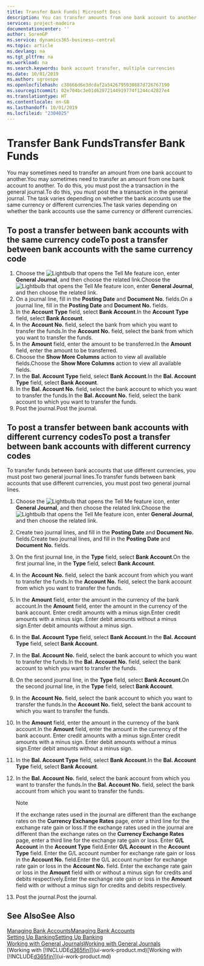 ```yaml
---
title: Transfer Bank Funds| Microsoft Docs
description: You can transfer amounts from one bank account to another, including different currencies, by posting the transaction in the general journal.
services: project-madeira
documentationcenter: ''
author: SorenGP
ms.service: dynamics365-business-central
ms.topic: article
ms.devlang: na
ms.tgt_pltfrm: na
ms.workload: na
ms.search.keywords: bank account transfer, multiple currencies
ms.date: 10/01/2019
ms.author: sgroespe
ms.openlocfilehash: c38666d6e3dcdaf2a5426795930887d726767190
ms.sourcegitcommit: 02e704bc3e01d62072144919774f1244c42827e4
ms.translationtype: HT
ms.contentlocale: en-GB
ms.lasthandoff: 10/01/2019
ms.locfileid: "2304025"
---
```

# <a name="transfer-bank-funds"></a><span data-ttu-id="ff76a-103">Transfer Bank Funds</span><span class="sxs-lookup"><span data-stu-id="ff76a-103">Transfer Bank Funds</span></span>
<span data-ttu-id="ff76a-104">You may sometimes need to transfer an amount from one bank account to another.</span><span class="sxs-lookup"><span data-stu-id="ff76a-104">You may sometimes need to transfer an amount from one bank account to another.</span></span> <span data-ttu-id="ff76a-105">To do this, you must post the a transaction in the general journal.</span><span class="sxs-lookup"><span data-stu-id="ff76a-105">To do this, you must post the a transaction in the general journal.</span></span> <span data-ttu-id="ff76a-106">The task varies depending on whether the bank accounts use the same currency or different currencies.</span><span class="sxs-lookup"><span data-stu-id="ff76a-106">The task varies depending on whether the bank accounts use the same currency or different currencies.</span></span>

## <a name="to-post-a-transfer-between-bank-accounts-with-the-same-currency-code"></a><span data-ttu-id="ff76a-107">To post a transfer between bank accounts with the same currency code</span><span class="sxs-lookup"><span data-stu-id="ff76a-107">To post a transfer between bank accounts with the same currency code</span></span>
1. <span data-ttu-id="ff76a-108">Choose the ![Lightbulb that opens the Tell Me feature](media/ui-search/search_small.png "Tell me what you want to do") icon, enter **General Journal**, and then choose the related link.</span><span class="sxs-lookup"><span data-stu-id="ff76a-108">Choose the ![Lightbulb that opens the Tell Me feature](media/ui-search/search_small.png "Tell me what you want to do") icon, enter **General Journal**, and then choose the related link.</span></span>
2. <span data-ttu-id="ff76a-109">On a journal line, fill in the **Posting Date** and **Document No.** fields.</span><span class="sxs-lookup"><span data-stu-id="ff76a-109">On a journal line, fill in the **Posting Date** and **Document No.** fields.</span></span>
3. <span data-ttu-id="ff76a-110">In the **Account Type** field, select **Bank Account**.</span><span class="sxs-lookup"><span data-stu-id="ff76a-110">In the **Account Type** field, select **Bank Account**.</span></span>
4. <span data-ttu-id="ff76a-111">In the **Account No.** field, select the bank from which you want to transfer the funds.</span><span class="sxs-lookup"><span data-stu-id="ff76a-111">In the **Account No.** field, select the bank from which you want to transfer the funds.</span></span>
5. <span data-ttu-id="ff76a-112">In the **Amount** field, enter the amount to be transferred.</span><span class="sxs-lookup"><span data-stu-id="ff76a-112">In the **Amount** field, enter the amount to be transferred.</span></span>
6. <span data-ttu-id="ff76a-113">Choose the **Show More Columns** action to view all available fields.</span><span class="sxs-lookup"><span data-stu-id="ff76a-113">Choose the **Show More Columns** action to view all available fields.</span></span>
7. <span data-ttu-id="ff76a-114">In the **Bal. Account Type** field, select **Bank Account**.</span><span class="sxs-lookup"><span data-stu-id="ff76a-114">In the **Bal. Account Type** field, select **Bank Account**.</span></span>
8. <span data-ttu-id="ff76a-115">In the **Bal. Account No.** field, select the bank account to which you want to transfer the funds.</span><span class="sxs-lookup"><span data-stu-id="ff76a-115">In the **Bal. Account No.** field, select the bank account to which you want to transfer the funds.</span></span>
9. <span data-ttu-id="ff76a-116">Post the journal.</span><span class="sxs-lookup"><span data-stu-id="ff76a-116">Post the journal.</span></span>

## <a name="to-post-a-transfer-between-bank-accounts-with-different-currency-codes"></a><span data-ttu-id="ff76a-117">To post a transfer between bank accounts with different currency codes</span><span class="sxs-lookup"><span data-stu-id="ff76a-117">To post a transfer between bank accounts with different currency codes</span></span>
<span data-ttu-id="ff76a-118">To transfer funds between bank accounts that use different currencies, you must post two general journal lines.</span><span class="sxs-lookup"><span data-stu-id="ff76a-118">To transfer funds between bank accounts that use different currencies, you must post two general journal lines.</span></span>

1. <span data-ttu-id="ff76a-119">Choose the ![Lightbulb that opens the Tell Me feature](media/ui-search/search_small.png "Tell me what you want to do") icon, enter **General Journal**, and then choose the related link.</span><span class="sxs-lookup"><span data-stu-id="ff76a-119">Choose the ![Lightbulb that opens the Tell Me feature](media/ui-search/search_small.png "Tell me what you want to do") icon, enter **General Journal**, and then choose the related link.</span></span>
2. <span data-ttu-id="ff76a-120">Create two journal lines, and fill in the **Posting Date** and **Document No.** fields.</span><span class="sxs-lookup"><span data-stu-id="ff76a-120">Create two journal lines, and fill in the **Posting Date** and **Document No.** fields.</span></span>
3. <span data-ttu-id="ff76a-121">On the first journal line, in the **Type** field, select **Bank Account**.</span><span class="sxs-lookup"><span data-stu-id="ff76a-121">On the first journal line, in the **Type** field, select **Bank Account**.</span></span>
4. <span data-ttu-id="ff76a-122">In the **Account No.** field, select the bank account from which you want to transfer the funds.</span><span class="sxs-lookup"><span data-stu-id="ff76a-122">In the **Account No.** field, select the bank account from which you want to transfer the funds.</span></span>
5. <span data-ttu-id="ff76a-123">In the **Amount** field, enter the amount in the currency of the bank account.</span><span class="sxs-lookup"><span data-stu-id="ff76a-123">In the **Amount** field, enter the amount in the currency of the bank account.</span></span> <span data-ttu-id="ff76a-124">Enter credit amounts with a minus sign.</span><span class="sxs-lookup"><span data-stu-id="ff76a-124">Enter credit amounts with a minus sign.</span></span> <span data-ttu-id="ff76a-125">Enter debit amounts without a minus sign.</span><span class="sxs-lookup"><span data-stu-id="ff76a-125">Enter debit amounts without a minus sign.</span></span>
6. <span data-ttu-id="ff76a-126">In the **Bal. Account Type** field, select **Bank Account**.</span><span class="sxs-lookup"><span data-stu-id="ff76a-126">In the **Bal. Account Type** field, select **Bank Account**.</span></span>
7. <span data-ttu-id="ff76a-127">In the **Bal. Account No.** field, select the bank account to which you want to transfer the funds.</span><span class="sxs-lookup"><span data-stu-id="ff76a-127">In the **Bal. Account No.** field, select the bank account to which you want to transfer the funds.</span></span>
8. <span data-ttu-id="ff76a-128">On the second journal line, in the **Type** field, select **Bank Account**.</span><span class="sxs-lookup"><span data-stu-id="ff76a-128">On the second journal line, in the **Type** field, select **Bank Account**.</span></span>
9. <span data-ttu-id="ff76a-129">In the **Account No.** field, select the bank account to which you want to transfer the funds.</span><span class="sxs-lookup"><span data-stu-id="ff76a-129">In the **Account No.** field, select the bank account to which you want to transfer the funds.</span></span>
10. <span data-ttu-id="ff76a-130">In the **Amount** field, enter the amount in the currency of the bank account.</span><span class="sxs-lookup"><span data-stu-id="ff76a-130">In the **Amount** field, enter the amount in the currency of the bank account.</span></span> <span data-ttu-id="ff76a-131">Enter credit amounts with a minus sign.</span><span class="sxs-lookup"><span data-stu-id="ff76a-131">Enter credit amounts with a minus sign.</span></span> <span data-ttu-id="ff76a-132">Enter debit amounts without a minus sign.</span><span class="sxs-lookup"><span data-stu-id="ff76a-132">Enter debit amounts without a minus sign.</span></span>
11. <span data-ttu-id="ff76a-133">In the **Bal. Account Type** field, select **Bank Account**.</span><span class="sxs-lookup"><span data-stu-id="ff76a-133">In the **Bal. Account Type** field, select **Bank Account**.</span></span>  
12. <span data-ttu-id="ff76a-134">In the **Bal. Account No.** field, select the bank account from which you want to transfer the funds.</span><span class="sxs-lookup"><span data-stu-id="ff76a-134">In the **Bal. Account No.** field, select the bank account from which you want to transfer the funds.</span></span>

    > [!NOTE]  
    > <span data-ttu-id="ff76a-135">If the exchange rates used in the journal are different than the exchange rates on the **Currency Exchange Rates** page, enter a third line for the exchange rate gain or loss.</span><span class="sxs-lookup"><span data-stu-id="ff76a-135">If the exchange rates used in the journal are different than the exchange rates on the **Currency Exchange Rates** page, enter a third line for the exchange rate gain or loss.</span></span> <span data-ttu-id="ff76a-136">Enter **G/L Account** in the **Account Type** field.</span><span class="sxs-lookup"><span data-stu-id="ff76a-136">Enter **G/L Account** in the **Account Type** field.</span></span> <span data-ttu-id="ff76a-137">Enter the G/L account number for exchange rate gain or loss in the **Account No.** field.</span><span class="sxs-lookup"><span data-stu-id="ff76a-137">Enter the G/L account number for exchange rate gain or loss in the **Account No.** field.</span></span> <span data-ttu-id="ff76a-138">Enter the exchange rate gain or loss in the **Amount** field with or without a minus sign for credits and debits respectively.</span><span class="sxs-lookup"><span data-stu-id="ff76a-138">Enter the exchange rate gain or loss in the **Amount** field with or without a minus sign for credits and debits respectively.</span></span>
13. <span data-ttu-id="ff76a-139">Post the journal.</span><span class="sxs-lookup"><span data-stu-id="ff76a-139">Post the journal.</span></span>

## <a name="see-also"></a><span data-ttu-id="ff76a-140">See Also</span><span class="sxs-lookup"><span data-stu-id="ff76a-140">See Also</span></span>
[<span data-ttu-id="ff76a-141">Managing Bank Accounts</span><span class="sxs-lookup"><span data-stu-id="ff76a-141">Managing Bank Accounts</span></span>](bank-manage-bank-accounts.md)  
[<span data-ttu-id="ff76a-142">Setting Up Banking</span><span class="sxs-lookup"><span data-stu-id="ff76a-142">Setting Up Banking</span></span>](bank-setup-banking.md)  
[<span data-ttu-id="ff76a-143">Working with General Journals</span><span class="sxs-lookup"><span data-stu-id="ff76a-143">Working with General Journals</span></span>](ui-work-general-journals.md)  
<span data-ttu-id="ff76a-144">[Working with [!INCLUDE[d365fin](includes/d365fin_md.md)]](ui-work-product.md)</span><span class="sxs-lookup"><span data-stu-id="ff76a-144">[Working with [!INCLUDE[d365fin](includes/d365fin_md.md)]](ui-work-product.md)</span></span>
